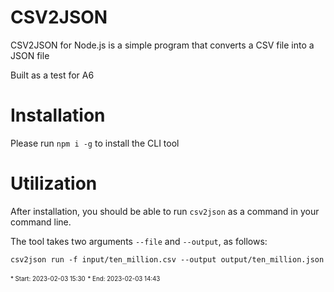 # CSV2JSON

CSV2JSON for Node.js is a simple program that converts a CSV file into a JSON file

Built as a test for A6

# Installation

Please run `npm i -g` to install the CLI tool

# Utilization

After installation, you should be able to run `csv2json` as a command in your command line. 

The tool takes two arguments `--file` and `--output`, as follows:

    csv2json run -f input/ten_million.csv --output output/ten_million.json




<sub><sup>* Start: 2023-02-03 15:30</sub></sup>
<sub><sup>* End: 2023-02-03 14:43</sub></sup>
